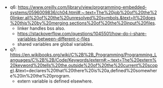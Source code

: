 - q6: https://www.oreilly.com/library/view/programming-embedded-systems/0596009836/ch04.html#:~:text=The%20job%20of%20the%20linker,all%20of%20the%20unresolved%20symbols.&text=It%20does%20this%20by%20merging,sections%20of%20the%20input%20files.
    - linker handles bss also.
    - https://stackoverflow.com/questions/1045501/how-do-i-share-variables-between-different-c-files
    - shared variables are global variables.
- q7: https://en.wikibooks.org/wiki/C%2B%2B_Programming/Programming_Languages/C%2B%2B/Code/Keywords/extern#:~:text=The%20extern%20keyword%20tells%20the,outside%20of%20the%20current%20scope).&text=declares%20that%20there%20is%20a,defined%20somewhere%20in%20the%20program.
    - extern variable is defined elsewhere.
